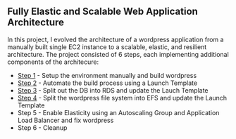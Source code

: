## Fully Elastic and Scalable Web Application Architecture
In this project, I evolved the architecture of a wordpress application from a manually built single EC2 instance to a scalable, elastic, and resilient architecture. The project consisted of 6 steps, each implementing additional components of the architecure:
* [Step 1](https://github.com/Diana725/AWS-Solutions-Architect-Projects/tree/main/Fully%20Elastic%20and%20Scalable%20Web%20Application%20Architecture/Step%201) - Setup the environment manually and build wordpress
* [Step 2](https://github.com/Diana725/AWS-Solutions-Architect-Projects/tree/main/Fully%20Elastic%20and%20Scalable%20Web%20Application%20Architecture/Step%202) - Automate the build process using a Launch Template
* [Step 3](https://github.com/Diana725/AWS-Solutions-Architect-Projects/tree/main/Fully%20Elastic%20and%20Scalable%20Web%20Application%20Architecture/Step%203) - Split out the DB into RDS and update the Lauch Template
* [Step 4](https://github.com/Diana725/AWS-Solutions-Architect-Projects/tree/main/Fully%20Elastic%20and%20Scalable%20Web%20Application%20Architecture/Step%204) - Split the wordpress file system into EFS and update the Launch Template
* Step 5 - Enable Elasticity using an Autoscaling Group and Application Load Balancer and fix wordpress
* Step 6 - Cleanup
